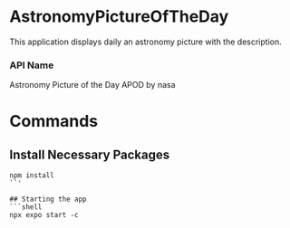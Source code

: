 # AstronomyPictureOfTheDay
This application displays daily an astronomy picture with the description. 

### API Name
Astronomy Picture of the Day APOD by nasa

# Commands 
## Install Necessary Packages
```shell
npm install
``'

## Starting the app
```shell
npx expo start -c
```

